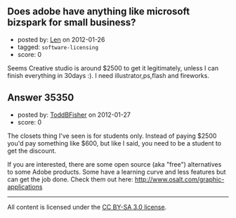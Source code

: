 ## Does adobe have anything like microsoft bizspark for small business?

- posted by: [Len](https://stackexchange.com/users/-1/14008-len) on 2012-01-26
- tagged: `software-licensing`
- score: 0

Seems Creative studio is around $2500 to get it legitimately, unless I can finish everything in 30days :). I need illustrator,ps,flash and fireworks.


## Answer 35350

- posted by: [ToddBFisher](https://stackexchange.com/users/-1/15045-toddbfisher) on 2012-01-27
- score: 0

The closets thing I've seen is for students only. Instead of paying $2500 you'd pay something like $600, but like I said, you need to be a student to get the discount.

If you are interested, there are some open source (aka "free") alternatives to some Adobe products. Some have a learning curve and less features but can get the job done. Check them out here:
http://www.osalt.com/graphic-applications



---

All content is licensed under the [CC BY-SA 3.0 license](https://creativecommons.org/licenses/by-sa/3.0/).
